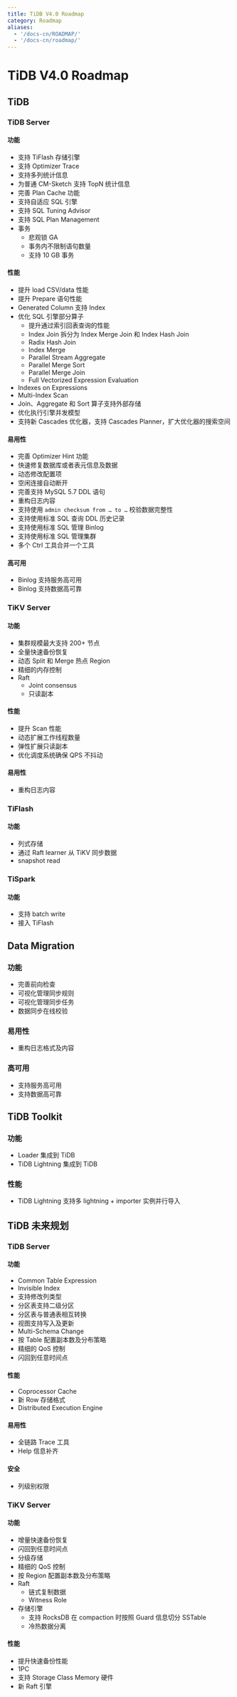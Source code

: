 ```yaml
---
title: TiDB V4.0 Roadmap
category: Roadmap
aliases:
  - '/docs-cn/ROADMAP/'
  - '/docs-cn/roadmap/'
---
```


<!-- markdownlint-disable MD001 -->

# TiDB V4.0 Roadmap

## TiDB

### TiDB Server

#### 功能

* 支持 TiFlash 存储引擎
* 支持 Optimizer Trace
* 支持多列统计信息
* 为普通 CM-Sketch 支持 TopN 统计信息
* 完善 Plan Cache 功能
* 支持自适应 SQL 引擎
* 支持 SQL Tuning Advisor
* 支持 SQL Plan Management
* 事务
    + 悲观锁 GA
    + 事务内不限制语句数量
    + 支持 10 GB 事务

#### 性能

* 提升 load CSV/data 性能
* 提升 Prepare 语句性能
* Generated Column 支持 Index
* 优化 SQL 引擎部分算子
    + 提升通过索引回表查询的性能
    + Index Join 拆分为 Index Merge Join 和 Index Hash Join
    + Radix Hash Join
    + Index Merge
    + Parallel Stream Aggregate
    + Parallel Merge Sort
    + Parallel Merge Join
    + Full Vectorized Expression Evaluation
* Indexes on Expressions
* Multi-Index Scan
* Join、Aggregate 和 Sort 算子支持外部存储
* 优化执行引擎并发模型
* 支持新 Cascades 优化器，支持 Cascades Planner，扩大优化器的搜索空间

#### 易用性

* 完善 Optimizer Hint 功能
* 快速修复数据库或者表元信息及数据
* 动态修改配置项
* 空闲连接自动断开
* 完善支持 MySQL 5.7 DDL 语句
* 重构日志内容
* 支持使用 `admin checksum from … to …` 校验数据完整性
* 支持使用标准 SQL 查询 DDL 历史记录
* 支持使用标准 SQL 管理 Binlog
* 支持使用标准 SQL 管理集群
* 多个 Ctrl 工具合并一个工具

#### 高可用

* Binlog 支持服务高可用
* Binlog 支持数据高可靠

### TiKV Server

#### 功能

* 集群规模最大支持 200+ 节点
* 全量快速备份恢复
* 动态 Split 和 Merge 热点 Region
* 精细的内存控制
* Raft
    + Joint consensus
    + 只读副本

#### 性能

* 提升 Scan 性能
* 动态扩展工作线程数量
* 弹性扩展只读副本
* 优化调度系统确保 QPS 不抖动

#### 易用性

* 重构日志内容

### TiFlash

#### 功能

* 列式存储
* 通过 Raft learner 从 TiKV 同步数据
* snapshot read

### TiSpark

#### 功能

* 支持 batch write
* 接入 TiFlash

## Data Migration

### 功能

* 完善前向检查
* 可视化管理同步规则
* 可视化管理同步任务
* 数据同步在线校验

### 易用性

* 重构日志格式及内容

### 高可用

* 支持服务高可用
* 支持数据高可靠

## TiDB Toolkit

### 功能

* Loader 集成到 TiDB
* TiDB Lightning 集成到 TiDB

### 性能

* TiDB Lightning 支持多 lightning + importer 实例并行导入

## TiDB 未来规划

### TiDB Server

#### 功能

* Common Table Expression
* Invisible Index
* 支持修改列类型
* 分区表支持二级分区
* 分区表与普通表相互转换
* 视图支持写入及更新
* Multi-Schema Change
* 按 Table 配置副本数及分布策略
* 精细的 QoS 控制
* 闪回到任意时间点

#### 性能

* Coprocessor Cache
* 新 Row 存储格式
* Distributed Execution Engine

#### 易用性

* 全链路 Trace 工具
* Help 信息补齐

#### 安全

* 列级别权限

### TiKV Server

#### 功能

* 增量快速备份恢复
* 闪回到任意时间点
* 分级存储
* 精细的 QoS 控制
* 按 Region 配置副本数及分布策略
* Raft
    + 链式复制数据
    + Witness Role
* 存储引擎
    + 支持 RocksDB 在 compaction 时按照 Guard 信息切分 SSTable
    + 冷热数据分离

#### 性能

* 提升快速备份性能
* 1PC
* 支持 Storage Class Memory 硬件
* 新 Raft 引擎

